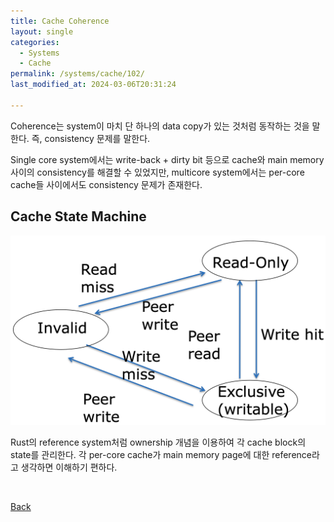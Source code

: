 ```yaml
---
title: Cache Coherence
layout: single
categories:
  - Systems
  - Cache
permalink: /systems/cache/102/
last_modified_at: 2024-03-06T20:31:24

---
```


Coherence는 system이 마치 단 하나의 data copy가 있는 것처럼 동작하는 것을 말한다.
즉, consistency 문제를 말한다.

Single core system에서는 write-back + dirty bit 등으로 cache와 main memory 사이의 consistency를 해결할 수 있었지만,
multicore system에서는 per-core cache들 사이에서도 consistency 문제가 존재한다.

## Cache State Machine

![Cache State Machine](/assets/images/systems/cache/csm.png)

Rust의 reference system처럼 ownership 개념을 이용하여 각 cache block의 state를 관리한다.
각 per-core cache가 main memory page에 대한 reference라고 생각하면 이해하기 편하다.

<br>

[Back](/systems/cache/)